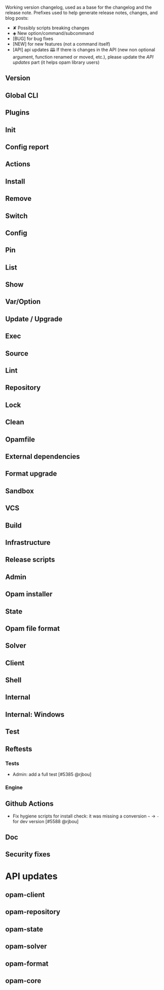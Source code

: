 Working version changelog, used as a base for the changelog and the release
note.
Prefixes used to help generate release notes, changes, and blog posts:
* ✘ Possibly scripts breaking changes
* ◈ New option/command/subcommand
* [BUG] for bug fixes
* [NEW] for new features (not a command itself)
* [API] api updates 🕮
If there is changes in the API (new non optional argument, function renamed or
moved, etc.), please update the _API updates_ part (it helps opam library
users)

## Version

## Global CLI

## Plugins

## Init

## Config report

## Actions

## Install

## Remove

## Switch

## Config

## Pin

## List

## Show

## Var/Option

## Update / Upgrade

## Exec

## Source

## Lint

## Repository

## Lock

## Clean

## Opamfile

## External dependencies

## Format upgrade

## Sandbox

## VCS

## Build

## Infrastructure

## Release scripts

## Admin

## Opam installer

## State

## Opam file format

## Solver

## Client

## Shell

## Internal

## Internal: Windows

## Test

## Reftests
### Tests
  * Admin: add a full test [#5385 @rjbou]

### Engine

## Github Actions
  * Fix hygiene scripts for install check: it was missing a conversion `~` -> `-` for dev version [#5588 @rjbou]

## Doc

## Security fixes

# API updates
## opam-client

## opam-repository

## opam-state

## opam-solver

## opam-format

## opam-core

